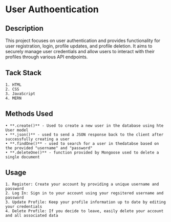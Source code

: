 # User Authoentication

## Description 
This project focuses on user authentication and provides functionality for user registration, login, profile updates, and profile deletion. It aims to securely manage user credentials and allow users to interact with their profiles through various API endpoints. 

## Tack Stack 
    1. HTML
    2. CSS
    3. JavaScript 
    4. MERN 

## Methods Used 
    • **.create()** - Used to create a new user in the database using hte User model 
    • **.json()** - used to send a JSON response back to the client after successfully creating a user 
    • **.findOne()** - used to search for a user in thedatabse based on the provided "username" and "password" 
    • **.deleteOne()** - function provided by Mongoose used to delete a single document

## Usage 
    1. Register: Create your account by providing a unique username and password 
    2. Log In: Sign in to your account using your regsitered username and password 
    3. Update Profile: Keep your profile information up to date by editing your credentials 
    4. Delete Profile: If you decide to leave, easily delete your account and all associated data 